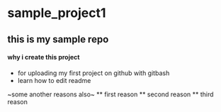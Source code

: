 # sample_project1
## this is my sample repo

#### why i create this project



* for uploading my first project on github with gitbash
* learn how to edit readme

~some another reasons also~
** first reason
** second reason
** third reason
